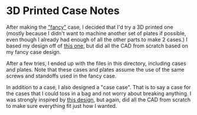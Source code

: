 # 3D Printed Case Notes

After making the ["fancy"](../fancy_case/) case, I decided that I'd try a 3D printed one (mostly because I didn't want to machine another set of plates if possible, even though I already had enough of all the other parts to make 2 cases.) I based my design off of [this one](https://www.thingiverse.com/thing:3652379), but did all the CAD from scratch based on my fancy case design.

After a few tries, I ended up with the files in this directory, including cases and plates.  Note that these cases and plates assume the use of the same screws and standoffs used in the fancy case.

In addition to a case, I also designed a "case case". That is to say a case for the cases that I could toss in a bag and not worry about breaking anything.  I was strongly inspired by [this design](https://www.thingiverse.com/thing:4229965), but again, did all the CAD from scratch to make sure everything fit just how I wanted.
